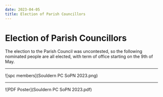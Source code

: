 ```yaml
---
date: 2023-04-05
title: Election of Parish Councillors
---
```


# Election of Parish Councillors

The election to the Parish Council was uncontested, so the following nominated people
are all elected, with term of office starting on the 9th of May.

---

![spc members](Souldern PC SoPN 2023.png)

---

![PDF Poster](Souldern PC SoPN 2023.pdf)
